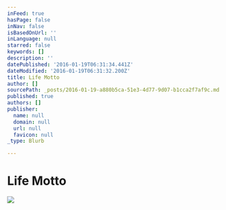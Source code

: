 ```yaml
---
inFeed: true
hasPage: false
inNav: false
isBasedOnUrl: ''
inLanguage: null
starred: false
keywords: []
description: ''
datePublished: '2016-01-19T06:31:34.441Z'
dateModified: '2016-01-19T06:31:32.200Z'
title: Life Motto
author: []
sourcePath: _posts/2016-01-19-a880b5ca-51e3-4d77-9d07-b1cca2f7af9c.md
published: true
authors: []
publisher:
  name: null
  domain: null
  url: null
  favicon: null
_type: Blurb

---
```

# Life Motto
![](https://the-grid-user-content.s3-us-west-2.amazonaws.com/8065dd9c-5245-4a5a-8cd4-6763a50a636a.jpg)